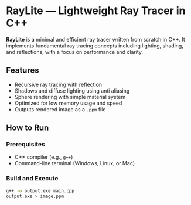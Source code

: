 # RayLite — Lightweight Ray Tracer in C++

**RayLite** is a minimal and efficient ray tracer written from scratch in C++. It implements fundamental ray tracing concepts including lighting, shading, and reflections, with a focus on performance and clarity.

## Features

- Recursive ray tracing with reflection
- Shadows and diffuse lighting using anti aliasing
- Sphere rendering with simple material system
- Optimized for low memory usage and speed
- Outputs rendered image as a `.ppm` file


## How to Run

### Prerequisites
- C++ compiler (e.g., `g++`)
- Command-line terminal (Windows, Linux, or Mac)

### Build and Execute

```bash
g++ -o output.exe main.cpp
output.exe > image.ppm

